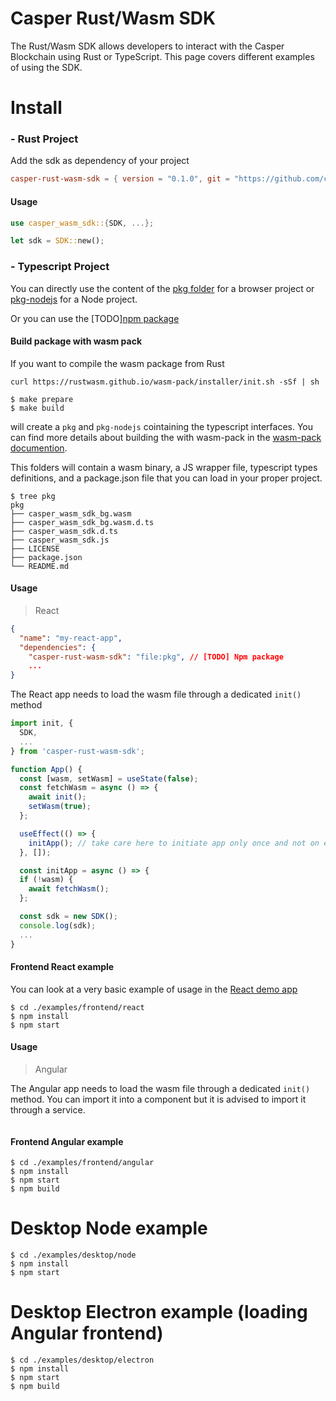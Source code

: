 # Casper Rust/Wasm SDK

The Rust/Wasm SDK allows developers to interact with the Casper Blockchain using Rust or TypeScript. This page covers different examples of using the SDK.

# Install

### - Rust Project

Add the sdk as dependency of your project

```toml
casper-rust-wasm-sdk = { version = "0.1.0", git = "https://github.com/casper-ecosystem/rustSDK.git" }
```

#### Usage

```rust
use casper_wasm_sdk::{SDK, ...};

let sdk = SDK::new();
```

### - Typescript Project

You can directly use the content of the [pkg folder](https://github.com/casper-ecosystem/rustSDK/tree/dev/pkg) for a browser project or [pkg-nodejs](https://github.com/casper-ecosystem/rustSDK/tree/dev/pkg-nodejs) for a Node project.

Or you can use the [TODO][npm package](https://todo)

#### Build package with wasm pack

If you want to compile the wasm package from Rust

```shell
curl https://rustwasm.github.io/wasm-pack/installer/init.sh -sSf | sh
```

```shell
$ make prepare
$ make build
```

will create a `pkg` and `pkg-nodejs` cointaining the typescript interfaces. You can find more details about building the with wasm-pack in the [wasm-pack documention](https://rustwasm.github.io/docs/wasm-pack/commands/build.html).

This folders will contain a wasm binary, a JS wrapper file, typescript types definitions, and a package.json file that you can load in your proper project.

```shell
$ tree pkg
pkg
├── casper_wasm_sdk_bg.wasm
├── casper_wasm_sdk_bg.wasm.d.ts
├── casper_wasm_sdk.d.ts
├── casper_wasm_sdk.js
├── LICENSE
├── package.json
└── README.md
```

#### Usage

> React

```json
{
  "name": "my-react-app",
  "dependencies": {
    "casper-rust-wasm-sdk": "file:pkg", // [TODO] Npm package
    ...
}
```

The React app needs to load the wasm file through a dedicated `init()` method

```js
import init, {
  SDK,
  ...
} from 'casper-rust-wasm-sdk';

function App() {
  const [wasm, setWasm] = useState(false);
  const fetchWasm = async () => {
    await init();
    setWasm(true);
  };

  useEffect(() => {
    initApp(); // take care here to initiate app only once and not on every effect
  }, []);

  const initApp = async () => {
  if (!wasm) {
    await fetchWasm();
  };

  const sdk = new SDK();
  console.log(sdk);
  ...
}
```

#### Frontend React example

You can look at a very basic example of usage in the [React demo app](https://github.com/casper-ecosystem/rustSDK/blob/dev/examples/frontend/react/src/App.tsx)

```shell
$ cd ./examples/frontend/react
$ npm install
$ npm start
```

#### Usage

> Angular

The Angular app needs to load the wasm file through a dedicated `init()` method. You can import it into a component but it is advised to import it through a service.

```js

```

#### Frontend Angular example

```shell
$ cd ./examples/frontend/angular
$ npm install
$ npm start
$ npm build
```

# Desktop Node example

```shell
$ cd ./examples/desktop/node
$ npm install
$ npm start
```

# Desktop Electron example (loading Angular frontend)

```shell
$ cd ./examples/desktop/electron
$ npm install
$ npm start
$ npm build
```

```

```
